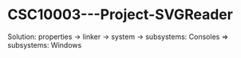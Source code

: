 # CSC10003---Project-SVGReader

Solution: properties -> linker -> system -> subsystems: Consoles => subsystems: Windows
